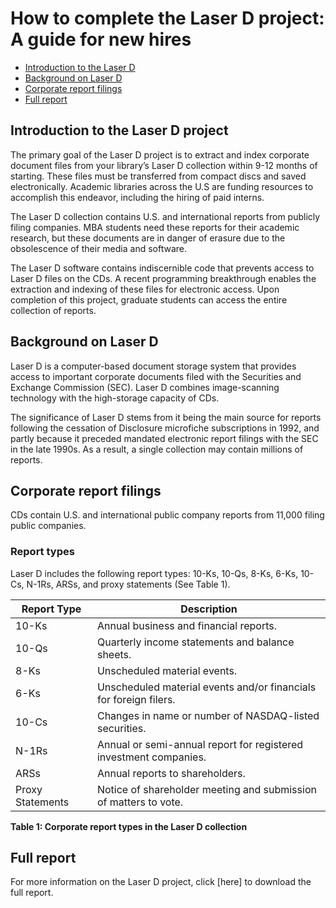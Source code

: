 # How to complete the Laser D project: A guide for new hires

* [Introduction to the Laser D](#introduction-to-the-laser-d-project)
* [Background on Laser D](#background-on-laser-d)
* [Corporate report filings](#corporate-report-filings)
* [Full report](#full-report)

## Introduction to the Laser D project

The primary goal of the Laser D project is to extract and index corporate document files from your library’s Laser D collection within 9-12 months of starting. These files must be transferred from compact discs and saved electronically. Academic libraries across the U.S are funding resources to accomplish this endeavor, including the hiring of paid interns.

The Laser D collection contains U.S. and international reports from publicly filing companies. MBA students need these reports for their academic research, but these documents are in danger of erasure due to the obsolescence of their media and software.

The Laser D software contains indiscernible code that prevents access to Laser D files on the CDs. A recent programming breakthrough enables the extraction and indexing of these files for electronic access. Upon completion of this project, graduate students can access the entire collection of reports.

## Background on Laser D

Laser D is a computer-based document storage system that provides access to important corporate documents filed with the Securities and Exchange Commission (SEC). Laser D combines image-scanning technology with the high-storage capacity of CDs. 

The significance of Laser D stems from it being the main source for reports following the cessation of Disclosure microfiche subscriptions in 1992, and partly because it preceded mandated electronic report filings with the SEC in the late 1990s. As a result, a single collection may contain millions of reports.

## Corporate report filings

CDs contain U.S. and international public company reports from 11,000 filing public companies. 

### Report types

Laser D includes the following report types: 10-Ks, 10-Qs, 8-Ks, 6-Ks, 10-Cs, N-1Rs, ARSs, and proxy statements (See Table 1).

Report Type | Description
----------|-----------
10-Ks | Annual business and financial reports.
10-Qs | Quarterly income statements and balance sheets. 
8-Ks | Unscheduled material events.
6-Ks | Unscheduled material events and/or financials for foreign filers.
10-Cs | Changes in name or number of NASDAQ-listed securities.
N-1Rs | Annual or semi-annual report for registered investment companies.
ARSs | Annual reports to shareholders.
Proxy Statements | Notice of shareholder meeting and submission of matters to vote.

**Table 1: Corporate report types in the Laser D collection**

## Full report

For more information on the Laser D project, click [here] to download the full report.
